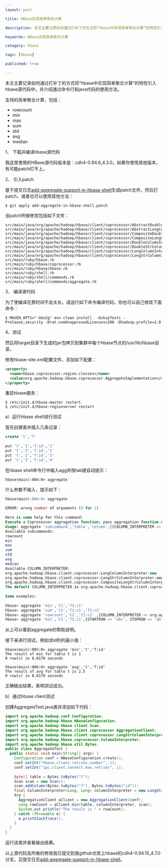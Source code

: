 ```yaml
---
layout: post

title: HBase实现简单聚合计算

description: 本文主要记录如何通过打补丁的方式将“hbase中实现简单聚合计算”的特性引入hbase源代码中，并介绍通过命令行和java代码的使用方法。

keywords: HBase实现简单聚合计算

category: hbase

tags: [hbase]

published: true

---
```


本文主要记录如何通过打补丁的方式将“hbase中实现简单聚合计算”的特性引入hbase源代码中，并介绍通过命令行和java代码的使用方法。

支持的简单聚合计算，包括：

- rowcount
- min
- max
- sum
- std
- avg
- median

1、 下载并编译hbase源代码

我这里使用的HBase源代码版本是：cdh4-0.94.6_4.3.0，如果你使用其他版本，有可能patch打不上。

2、 引入patch

基于提交日志[add-aggregate-support-in-hbase-shell](https://github.com/javachen/hbase/commit/94e61f28d60cac40f2b499b8530dd1989adf76d3)生成patch文件，然后打patch，或者也可以使用其他方法：

~~~
$ git apply add-aggregate-in-hbase-shell.patch
~~~

该patch所做修改包括如下文件：

~~~
src/main/java/org/apache/hadoop/hbase/client/coprocessor/AbstractDoubleColumnInterpreter.java
src/main/java/org/apache/hadoop/hbase/client/coprocessor/AbstractLongColumnInterpreter.java
src/main/java/org/apache/hadoop/hbase/client/coprocessor/CompositeDoubleStrColumnInterpreter.java
src/main/java/org/apache/hadoop/hbase/client/coprocessor/CompositeLongStrColumnInterpreter.java
src/main/java/org/apache/hadoop/hbase/client/coprocessor/DoubleColumnInterpreter.java
src/main/java/org/apache/hadoop/hbase/client/coprocessor/DoubleStrColumnInterpreter.java
src/main/java/org/apache/hadoop/hbase/client/coprocessor/LongColumnInterpreter.java
src/main/java/org/apache/hadoop/hbase/client/coprocessor/LongStrColumnInterpreter.java
src/main/ruby/hbase.rb
src/main/ruby/hbase/coprocessor.rb
src/main/ruby/hbase/hbase.rb
src/main/ruby/shell.rb
src/main/ruby/shell/commands.rb
src/main/ruby/shell/commands/aggregate.rb
~~~

3、 编译源代码

为了使编译花费时间不会太长，请运行如下命令编译代码，你也可以自己修改下面命令：

~~~
$ MAVEN_OPTS="-Xmx2g" mvn clean install  -DskipTests -Prelease,security -Drat.numUnapprovedLicenses=200 -Dhadoop.profile=2.0
~~~

4、测试

然后将target目录下生成的jar包拷贝到集群中每个hbase节点的/usr/lib/hbase目录。

修改hbase-site.xml配置文件，添加如下配置：

~~~xml
<property>
  <name>hbase.coprocessor.region.classes</name>
  <value>org.apache.hadoop.hbase.coprocessor.AggregateImplementation</value>
</property>
~~~

重启hbase服务：

~~~
$ /etc/init.d/hbase-master restart
$ /etc/init.d/hbase-regionserver restart
~~~

a）运行hbase shell进行测试

首先创建表并插入几条记录：

~~~sql
create 't','f'
 
put 't','1','f:id','1'
put 't','2','f:id','2'
put 't','2','f:id','3'
put 't','3','f:id','4'
~~~

在hbase shell命令行中输入agg并按tab键自动提示：

~~~
hbase(main):004:0> aggregate
~~~

什么参数不输入，提示如下：

~~~sql
hbase(main):004:0> aggregate
 
ERROR: wrong number of arguments (0 for 2)
 
Here is some help for this command:
Execute a Coprocessor aggregation function; pass aggregation function name, table name, column name, column interpreter and optionally a dictionary of aggregation specifications. Aggregation specifications may include STARTROW, STOPROW or FILTER. For a cross-site big table, if no clusters are specified, all clusters will be counted for aggregation.
Usage: aggregate 'subcommand','table','column',[{COLUMN_INTERPRETER => org.apache.hadoop.hbase.client.coprocessor.LongColumnInterpreter.new, STARTROW => 'abc', STOPROW => 'def', FILTER => org.apache.hadoop.hbase.filter.ColumnPaginationFilter.new(1, 0)}]
Available subcommands:
rowcount
min
max
sum
std
avg
median
Available COLUMN_INTERPRETER:
org.apache.hadoop.hbase.client.coprocessor.LongColumnInterpreter.new
org.apache.hadoop.hbase.client.coprocessor.LongStrColumnInterpreter.new
org.apache.hadoop.hbase.client.coprocessor.CompositeLongStrColumnInterpreter.new(",", 0)
The default COLUMN_INTERPRETER is org.apache.hadoop.hbase.client.coprocessor.LongStrColumnInterpreter.new.
 
Some examples:
 
hbase> aggregate 'min','t1','f1:c1'
hbase> aggregate 'sum','t1','f1:c1','f1:c2'
hbase> aggregate 'rowcount','t1','f1:c1' ,{COLUMN_INTERPRETER => org.apache.hadoop.hbase.client.coprocessor.CompositeLongStrColumnInterpreter.new(",", 0)}
hbase> aggregate 'min','t1','f1:c1',{STARTROW => 'abc', STOPROW => 'def'}
~~~

从上可以看到aggregate的帮助说明。

接下来进行测试，例如求id列的最小值：

~~~
hbase(main):005:0> aggregate 'min','t','f:id'
The result of min for table t is 1
0 row(s) in 0.0170 seconds
 
hbase(main):006:0> aggregate 'avg','t','f:id'
The result of avg for table t is 2.5
0 row(s) in 0.0170 seconds
~~~

正确输出结果，表明测试成功。

b）通过hbase client测试

创建AggregateTest.java类并添加如下代码：

~~~java
import org.apache.hadoop.conf.Configuration;
import org.apache.hadoop.hbase.HBaseConfiguration;
import org.apache.hadoop.hbase.client.Scan;
import org.apache.hadoop.hbase.client.coprocessor.AggregationClient;
import org.apache.hadoop.hbase.client.coprocessor.LongStrColumnInterpreter;
import org.apache.hadoop.hbase.coprocessor.ColumnInterpreter;
import org.apache.hadoop.hbase.util.Bytes;
public class AggregateTest {
  public static void main(String[] args) {
    Configuration conf = HBaseConfiguration.create();
    conf.setInt("hbase.client.retries.number", 1);
    conf.setInt("ipc.client.connect.max.retries", 1);
     
    byte[] table = Bytes.toBytes("t");
    Scan scan = new Scan();
    scan.addColumn(Bytes.toBytes("f"), Bytes.toBytes("id"));
    final ColumnInterpreter<Long, Long> columnInterpreter = new LongStrColumnInterpreter();
    try {
      AggregationClient aClient = new AggregationClient(conf);
      Long rowCount = aClient.min(table, columnInterpreter, scan);
      System.out.println("The result is " + rowCount);
    } catch (Throwable e) {
      e.printStackTrace();
    }
  }
}
~~~

运行该类并查看输出结果。

以上源代码及所做的修改我已提交到我github仓库上hbase的cdh4-0.94.15_4.7.0分支，见提交日志[add-aggregate-support-in-hbase-shell](https://github.com/javachen/hbase/commit/94e61f28d60cac40f2b499b8530dd1989adf76d3)。
